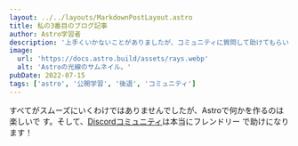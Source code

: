 ```yaml
---
layout: ../../layouts/MarkdownPostLayout.astro
title: 私の3番目のブログ記事
author: Astro学習者
description: '上手くいかないことがありましたが、コミュニティに質問して助けてもらいました！'
image:
  url: 'https://docs.astro.build/assets/rays.webp'
  alt: 'Astroの光線のサムネイル。'
pubDate: 2022-07-15
tags: ['astro', '公開学習', '後退', 'コミュニティ']
---
```


すべてがスムーズにいくわけではありませんでしたが、Astroで何かを作るのは楽しいで
す。そして、[Discordコミュニティ](https://astro.build/chat)は本当にフレンドリー
で助けになります！
